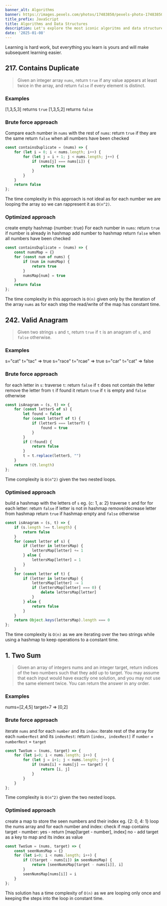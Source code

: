 ```yaml
---
banner_alt: Algorithms
banner: https://images.pexels.com/photos/17483850/pexels-photo-17483850/free-photo-of-an-artist-s-illustration-of-artificial-intelligence-ai-this-image-depicts-a-look-inside-how-ai-microchips-are-designed-it-was-created-by-champ-panupong-techawongthawon-as-part-of-the-v.png
title_prefix: JavaScript
title: Algorithms and Data Structures
description: Let's explore the most iconic algoritms and data structures providing examples in JavaScript.
date: '2025-01-08'
---
```


Learning is hard work, but everything you learn is yours and will make subsequent learning easier.


## 217. Contains Duplicate

> Given an integer array `nums`, return `true` if any value appears at least twice in the array, and return `false` if every element is distinct.

### Examples
[1,3,5,3] returns `true`
[1,3,5,2] returns `false`

### Brute force approach
Compare each number in `nums` with the rest of `nums`:
    return `true` if they are the same
return `false` when all numbers have been checked

```js
const containsDuplicate = (nums) => {
    for (let i = 0; i < nums.length; i++) {
        for (let j = i + 1; j < nums.length; j++) {
            if (nums[j] === nums[i]) {
                return true
            }
        }
    }
    return false
};
```

The time complexity in this approach is not ideal as for each number we are looping the array so we can rappresent it as `O(n^2)`.

### Optimized approach
create empty hashmap {number: true}
For each number in `nums`:
    return `true` if number is already in hashmap
    add number to hashmap
return `false` when all numbers have been checked

```js
const containsDuplicate = (nums) => {
    const numsMap = {}
    for (const num of nums) {
        if (num in numsMap) {
            return true
        }
        numsMap[num] = true
    }
    return false
};
```

The time complexity in this approach is `O(n)` given only by the iteration of the array `nums` as for each step the read/write of the map has constant time.


## 242. Valid Anagram

> Given two strings `s` and `t`, return `true` if `t` is an anagram of `s`, and `false` otherwise.

### Examples

s="cat" t="tac" => true
s="race" t="rcae" => true
s="car" t="cat" => false

### Brute force approach
for each letter in `s`:
    traverse `t`:
        return `false` if `t` does not contain the letter
        remove the letter from `t` if found it
return `true` if `t` is empty and `false` otherwise

```js
const isAnagram = (s, t) => {
    for (const letterS of s) {
        let found = false
        for (const letterT of t) {
            if (letterS === letterT) {
                found = true
            }
        }
        if (!found) {
            return false
        }
        t = t.replace(letterS, "")
    }
    return !(t.length)
};
```

Time complexity is `O(n^2)` given the two nested loops.

### Optimised approach
build a hashmap with the letters of `s` eg. {c: 1, a: 2}
traverse `t` and for for each letter:
    return `false` if letter is not in hashmap
    remove/decrease letter from hashmap
return `true` if hashmap empty and `false` otherwise

```js
const isAnagram = (s, t) => {
    if (s.length !== t.length) {
        return false
    }
    for (const letter of s) {
        if (letter in lettersMap) {
            lettersMap[letter] += 1
        } else {
            lettersMap[letter] = 1
        }
    }
    for (const letter of t) {
        if (letter in lettersMap) {
            lettersMap[letter] -= 1
            if (lettersMap[letter] === 0) {
                delete lettersMap[letter]
            }
        } else {
            return false
        }
    }
    return Object.keys(lettersMap).length === 0
};
```

The time complexity is `O(n)` as we are iterating over the two strings while using a hashmap to keep operations to a constant time.

## 1. Two Sum

> Given an array of integers nums and an integer target, return indices of the two numbers such that they add up to target. You may assume that each input would have exactly one solution, and you may not use the same element twice. You can return the answer in any order.

### Examples
nums=[2,4,5]  target=7  => [0,2]

### Brute force approach
iterate `nums` and for each `number` and its `index`:
    iterate rest of the array for each `numberRest` and its `indexRest`:
        return `[index, indexRest]` if `number` + `numberRest` = `target`

```js
const TwoSum = (nums, target) => {
    for (let i=0; i < nums.length; i++) {
        for (let j = i+1; j < nums.length; j++) {
            if (nums[i] + nums[j] == target) {
                return [i, j]
            }
        }
    }
};
```

Time complexity is `O(n^2)` given the two nested loops.

### Optimised approach
create a map to store the seen numbers and their index eg. {2: 0, 4: 1}
    loop the nums array and for each number and index:
        check if map contains target - number: 
            yes - return [map[target - number], index]
            no - add target as a key to map and its index as value

```js
const TwoSum = (nums, target) => {
    const seenNumsMap = {}
    for (let i=0; i < nums.length; i++) {
        if ((target - nums[i]) in seenNumsMap) {
            return [seenNumsMap[target - nums[i]], i]
        }
        seenNumsMap[nums[i]] = i
    }
};
```

This solution has a time complexity of `O(n)` as we are looping only once and keeping the steps into the loop in constant time.